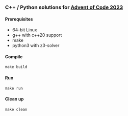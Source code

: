 ### C++ / Python solutions for [Advent of Code 2023](https://adventofcode.com/2023)

#### Prerequisites
* 64-bit Linux
* g++ with c++20 support
* make
* python3 with z3-solver

#### Compile
    make build

#### Run
    make run

#### Clean up
    make clean

